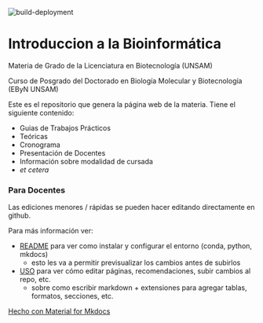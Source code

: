 ![build-deployment](https://github.com/bioinformatica-iib/introduccion_bioinformatica/actions/workflows/pages/pages-build-deployment/badge.svg)

# Introduccion a la Bioinformática

Materia de Grado de la Licenciatura en Biotecnología (UNSAM)

Curso de Posgrado del Doctorado en Biología Molecular y Biotecnología (EByN UNSAM)

Este es el repositorio que genera la página web de la materia. Tiene el siguiente contenido:

 * Guias de Trabajos Prácticos
 * Teóricas
 * Cronograma
 * Presentación de Docentes
 * Información sobre modalidad de cursada
 * _et cetera_

### Para Docentes

Las ediciones menores / rápidas se pueden hacer editando directamente en github. 

Para más información ver:
 * [README](HOWTO/README.md) para ver como instalar y configurar el entorno (conda, python, mkdocs)
    - esto les va a permitir previsualizar los cambios antes de subirlos
 * [USO](HOWTO/USO.md) para ver cómo editar páginas, recomendaciones, subir cambios al repo, etc.
    - sobre como escribir markdown + extensiones para agregar tablas, formatos, secciones, etc.


[Hecho con Material for Mkdocs](https://squidfunk.github.io/mkdocs-material/)
   

